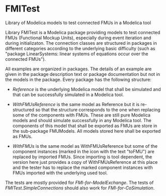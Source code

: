 # FMITest
Library of Modelica models to test connected FMUs in a Modelica tool

Library FMITest is a Modelica package providing models to test connected FMUs (Functional Mockup Units), especially during event iteration and during initializaton. The connection classes are structured in packages in different categories according to the underlying basic difficulty (such as "package LinearSystems: linear systems of equations occur over the connected FMUs").

All examples are organized in packages. The details of an example are given in the package description text or package documentation but not in the models in the package. Every package has the following structure:

- *Reference* is the underlying Modelica model that shall be simulated and that can be successfully simulated in a Modelica tool.

- *WithFMUsReference* is the same model as Reference but it is re-structured so that the structure corresponds to the one when replacing some of the components with FMUs. These are still pure Modelica models and should simulate successfully in any Modelica tool. The components of this model that shall be exported as FMUs are store in the sub-package FMUModels. All models stored here shall be exported as FMUs.

- *WithFMUs* is the same model as WithFMUsReference but some of the component instances (marked in the icon with the text "toFMU") are replaced by imported FMUs. Since importing is tool dependent, the version here just provides a copy of WithFMUsReference at this place and the tester has to replace the marked component instances with FMUs imported with the underlying used tool.

The tests are mostly provided for *FMI-for-ModelExchange*. The tests of *FMITest.SimpleConnections*
should also work for *FMI-for-CoSimulation*.